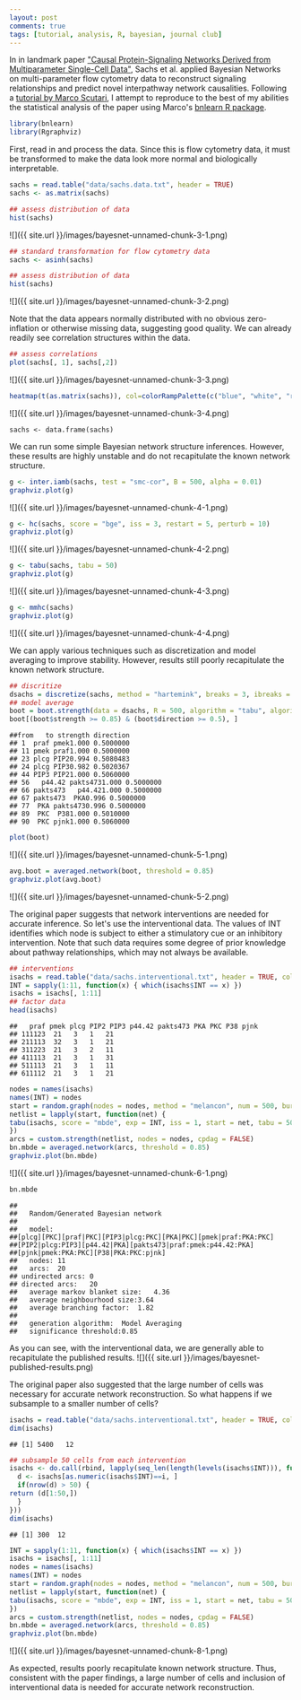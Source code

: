 ```yaml
---
layout: post
comments: true
tags: [tutorial, analysis, R, bayesian, journal club]
---
```


In in landmark paper ["Causal Protein-Signaling Networks Derived from
Multiparameter Single-Cell
Data"](http://science.sciencemag.org/content/308/5721/523), Sachs et al.
applied Bayesian Networks on multi-parameter flow cytometry data to
reconstruct signaling relationships and predict novel interpathway
network causalities. Following a [tutorial by Marco
Scutari](http://www.edii.uclm.es/~useR-2013/Tutorials/Scutari.html), I
attempt to reproduce to the best of my abilities the statistical
analysis of the paper using Marco's [bnlearn R
package](http://www.bnlearn.com/).

```r
library(bnlearn)
library(Rgraphviz)
```

First, read in and process the data. Since this is flow cytometry data,
it must be transformed to make the data look more normal and biologically interpretable.

```r
sachs = read.table("data/sachs.data.txt", header = TRUE)
sachs <- as.matrix(sachs)

## assess distribution of data
hist(sachs)
```
![]({{ site.url }}/images/bayesnet-unnamed-chunk-3-1.png)

```r
## standard transformation for flow cytometry data
sachs <- asinh(sachs)

## assess distribution of data
hist(sachs)
```
![]({{ site.url }}/images/bayesnet-unnamed-chunk-3-2.png)

Note that the data
appears normally distributed with no obvious zero-inflation or otherwise
missing data, suggesting good quality. We can already readily see correlation structures within the data.

```r
## assess correlations
plot(sachs[, 1], sachs[,2])
````
![]({{ site.url }}/images/bayesnet-unnamed-chunk-3-3.png)

```r
heatmap(t(as.matrix(sachs)), col=colorRampPalette(c("blue", "white", "red"))(100), scale="row")
```
![]({{ site.url }}/images/bayesnet-unnamed-chunk-3-4.png)

```
sachs <- data.frame(sachs)
```

We can run some simple Bayesian network structure inferences. However,
these results are highly unstable and do not recapitulate the known network structure.

```r
g <- inter.iamb(sachs, test = "smc-cor", B = 500, alpha = 0.01)
graphviz.plot(g)
```
![]({{ site.url }}/images/bayesnet-unnamed-chunk-4-1.png)

```r
g <- hc(sachs, score = "bge", iss = 3, restart = 5, perturb = 10)
graphviz.plot(g)
```
![]({{ site.url }}/images/bayesnet-unnamed-chunk-4-2.png)

```r
g <- tabu(sachs, tabu = 50)
graphviz.plot(g)
```
![]({{ site.url }}/images/bayesnet-unnamed-chunk-4-3.png)

```r
g <- mmhc(sachs)
graphviz.plot(g)
```
![]({{ site.url }}/images/bayesnet-unnamed-chunk-4-4.png)

We can apply various techniques such as discretization and model
averaging to improve stability. However, results still poorly
recapitulate the known network structure.

```r
## discritize
dsachs = discretize(sachs, method = "hartemink", breaks = 3, ibreaks = 60, idisc = "quantile")
## model average
boot = boot.strength(data = dsachs, R = 500, algorithm = "tabu", algorithm.args=list(tabu = 50))
boot[(boot$strength >= 0.85) & (boot$direction >= 0.5), ]
```

```
##from   to strength direction
## 1  praf pmek1.000 0.5000000
## 11 pmek praf1.000 0.5000000
## 23 plcg PIP20.994 0.5080483
## 24 plcg PIP30.982 0.5020367
## 44 PIP3 PIP21.000 0.5060000
## 56   p44.42 pakts4731.000 0.5000000
## 66 pakts473   p44.421.000 0.5000000
## 67 pakts473  PKA0.996 0.5000000
## 77  PKA pakts4730.996 0.5000000
## 89  PKC  P381.000 0.5010000
## 90  PKC pjnk1.000 0.5060000
```

```r
plot(boot)
```
![]({{ site.url }}/images/bayesnet-unnamed-chunk-5-1.png)

```r
avg.boot = averaged.network(boot, threshold = 0.85)
graphviz.plot(avg.boot)
```
![]({{ site.url }}/images/bayesnet-unnamed-chunk-5-2.png)

The original paper suggests that
network interventions are needed for accurate inference. So let's use
the interventional data. The values of INT identifies which node is
subject to either a stimulatory cue or an inhibitory intervention. Note
that such data requires some degree of prior knowledge about pathway
relationships, which may not always be available.

```r
## interventions
isachs = read.table("data/sachs.interventional.txt", header = TRUE, colClasses = "factor")
INT = sapply(1:11, function(x) { which(isachs$INT == x) })
isachs = isachs[, 1:11]
## factor data
head(isachs)
```

```
##   praf pmek plcg PIP2 PIP3 p44.42 pakts473 PKA PKC P38 pjnk
## 111123  21   3   1   21
## 211113  32   3   1   21
## 311223  21   3   2   11
## 411113  21   3   1   31
## 511113  21   3   1   11
## 611112  21   3   1   21
```

```r
nodes = names(isachs)
names(INT) = nodes
start = random.graph(nodes = nodes, method = "melancon", num = 500, burn.in = 10^5, every = 100)
netlist = lapply(start, function(net) {
tabu(isachs, score = "mbde", exp = INT, iss = 1, start = net, tabu = 50) 
})
arcs = custom.strength(netlist, nodes = nodes, cpdag = FALSE)
bn.mbde = averaged.network(arcs, threshold = 0.85)
graphviz.plot(bn.mbde)
```
![]({{ site.url }}/images/bayesnet-unnamed-chunk-6-1.png)<!-- -->

```r
bn.mbde
```

```
## 
##   Random/Generated Bayesian network
## 
##   model:
##[plcg][PKC][praf|PKC][PIP3|plcg:PKC][PKA|PKC][pmek|praf:PKA:PKC]
##[PIP2|plcg:PIP3][p44.42|PKA][pakts473|praf:pmek:p44.42:PKA]
##[pjnk|pmek:PKA:PKC][P38|PKA:PKC:pjnk]
##   nodes: 11 
##   arcs:  20 
## undirected arcs: 0 
## directed arcs:   20 
##   average markov blanket size:   4.36 
##   average neighbourhood size:3.64 
##   average branching factor:  1.82 
## 
##   generation algorithm:  Model Averaging 
##   significance threshold:0.85
```

As you can see, with the interventional data, we are generally able to
recapitulate the published results.
![]({{ site.url }}/images/bayesnet-published-results.png)<!-- -->


The original paper also suggested that the large number of cells was necessary for accurate network reconstruction. So what happens if we subsample to a smaller number of cells?

```r
isachs = read.table("data/sachs.interventional.txt", header = TRUE, colClasses = "factor")
dim(isachs)
```

```
## [1] 5400   12
```

```r
## subsample 50 cells from each intervention
isachs <- do.call(rbind, lapply(seq_len(length(levels(isachs$INT))), function(i) {
  d <- isachs[as.numeric(isachs$INT)==i, ]
  if(nrow(d) > 50) {
return (d[1:50,])
  }
}))
dim(isachs)
```
```
## [1] 300  12
```

```r
INT = sapply(1:11, function(x) { which(isachs$INT == x) })
isachs = isachs[, 1:11]
nodes = names(isachs)
names(INT) = nodes
start = random.graph(nodes = nodes, method = "melancon", num = 500, burn.in = 10^5, every = 100)
netlist = lapply(start, function(net) {
tabu(isachs, score = "mbde", exp = INT, iss = 1, start = net, tabu = 50) 
})
arcs = custom.strength(netlist, nodes = nodes, cpdag = FALSE)
bn.mbde = averaged.network(arcs, threshold = 0.85)
graphviz.plot(bn.mbde)
```
![]({{ site.url }}/images/bayesnet-unnamed-chunk-8-1.png)<!-- -->

As expected, results poorly recapitulate known network structure. Thus,
consistent with the paper findings, a large number of cells and
inclusion of interventional data is needed for accurate network
reconstruction.
